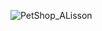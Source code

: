 
![PetShop_ALisson](https://github.com/user-attachments/assets/80d742d7-46e5-40c7-87c1-f39e547d92a8)
